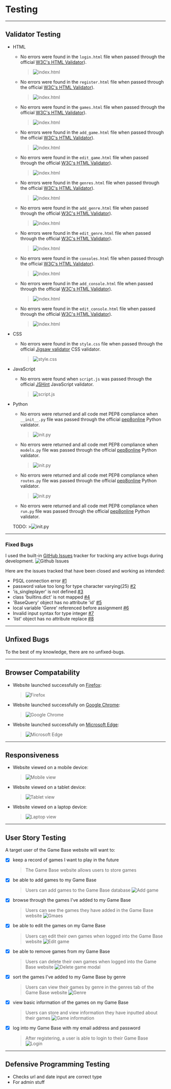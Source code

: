 # Testing 

***

## Validator Testing 

- HTML
  - No errors were found in the `login.html` file when passed through the official [W3C's HTML Validator](https://validator.w3.org/#validate_by_input)).

    >![index.html](documentation/testing/html-validation-login.png)

  - No errors were found in the `register.html` file when passed through the official [W3C's HTML Validator](https://validator.w3.org/#validate_by_input)).

    >![index.html](documentation/testing/html-validation-register.png)

  - No errors were found in the `games.html` file when passed through the official [W3C's HTML Validator](https://validator.w3.org/#validate_by_input)).

    >![index.html](documentation/testing/html-validation-games.png)

  - No errors were found in the `add_game.html` file when passed through the official [W3C's HTML Validator](https://validator.w3.org/#validate_by_input)).

    >![index.html](documentation/testing/html-validation-add-game.png)

  - No errors were found in the `edit_game.html` file when passed through the official [W3C's HTML Validator](https://validator.w3.org/#validate_by_input)).

    >![index.html](documentation/testing/html-validation-edit-game.png)

  - No errors were found in the `genres.html` file when passed through the official [W3C's HTML Validator](https://validator.w3.org/#validate_by_input)).

    >![index.html](documentation/testing/html-validation-genres.png)

  - No errors were found in the `add_genre.html` file when passed through the official [W3C's HTML Validator](https://validator.w3.org/#validate_by_input)).

    >![index.html](documentation/testing/html-validation-add-genre.png)

  - No errors were found in the `edit_genre.html` file when passed through the official [W3C's HTML Validator](https://validator.w3.org/#validate_by_input)).

    >![index.html](documentation/testing/html-validation-edit-genre.png)

  - No errors were found in the `consoles.html` file when passed through the official [W3C's HTML Validator](https://validator.w3.org/#validate_by_input)).

    >![index.html](documentation/testing/html-validation-consoles.png)

  - No errors were found in the `add_console.html` file when passed through the official [W3C's HTML Validator](https://validator.w3.org/#validate_by_input)).

    >![index.html](documentation/testing/html-validation-add-console.png)

  - No errors were found in the `edit_console.html` file when passed through the official [W3C's HTML Validator](https://validator.w3.org/#validate_by_input)).

    >![index.html](documentation/testing/html-validation-edit-console.png)


- CSS
  - No errors were found in the `style.css` file when passed through the official [Jigsaw validator](https://jigsaw.w3.org/css-validator/#validate_by_input) CSS validator.
  
    >![style.css](documentation/testing/jigsaw-css-validator-screenshot.png)


- JavaScript
  - No errors were found when `script.js` was passed through the official [JSHint](https://jshint.com/) JavaScript validator.

    >![script.js](documentation/testing/jshint-js-validator-screenshot.png)


- Python
  - No errors were returned and all code met PEP8 compliance when `__init__.py` file was passed through the official [pep8online](http://pep8online.com/) Python validator.

    >![__init__.py](documentation/testing/pep8online-py-__init__.py-validator-screenshot.png)


  - No errors were returned and all code met PEP8 compliance when `models.py` file was passed through the official [pep8online](http://pep8online.com/) Python validator.

    >![__init__.py](documentation/testing/pep8online-py-models.py-validator-screenshot.png)


  - No errors were returned and all code met PEP8 compliance when `routes.py` file was passed through the official [pep8online](http://pep8online.com/) Python validator.

    >![__init__.py](documentation/testing/pep8online-py-routes.py-validator-screenshot.png)

  - No errors were returned and all code met PEP8 compliance when `run.py` file was passed through the official [pep8online](http://pep8online.com/) Python validator.

  TODO: >![__init__.py](documentation/testing/pep8online-py-run.py-validator-screenshot.png)

***

### Fixed Bugs

I used the built-in [GitHub Issues](https://github.com/antonia-white/game-base/issues) tracker for tracking any active bugs during development. 
![Github Issues](documentation/testing/github-issues-screenshot.png)

Here are the issues tracked that have been closed and working as intended:

- PSQL connection error [#1](https://github.com/antonia-white/game-base/issues/1)
- password value too long for type character varying(25) [#2](https://github.com/antonia-white/game-base/issues/2)
- 'is_singleplayer' is not defined [#3](https://github.com/antonia-white/game-base/issues/3)
- class 'builtins.dict' is not mapped [#4](https://github.com/antonia-white/game-base/issues/4)
- 'BaseQuery' object has no attribute 'id' [#5](https://github.com/antonia-white/game-base/issues/5)
- local variable 'Genre' referenced before assignment [#6](https://github.com/antonia-white/game-base/issues/6)
- Invalid input syntax for type integer [#7](https://github.com/antonia-white/game-base/issues/7)
- 'list' object has no attribute replace [#8](https://github.com/antonia-white/game-base/issues/8)

***

## Unfixed Bugs 

To the best of my knowledge, there are no unfixed-bugs.

***

## Browser Compatability

- Website launched successfully on [Firefox](https://www.mozilla.org/en-GB/firefox/new/):

  >![Firefox](documentation/testing/firefox-screenshot.png)

- Website launched successfully on [Google Chrome](https://www.google.com/intl/en_uk/chrome/):

  >![Google Chrome](documentation/testing/chrome-screenshot.png)

- Website launched successfully on [Microsoft Edge](https://www.microsoft.com/en-us/edge):

  >![Microsoft Edge](documentation/testing/edge-screenshot.png)

***

## Responsiveness

- Website viewed on a mobile device:

  >![Mobile view](documentation/testing/mobile-deployment-screenshot.png)

- Website viewed on a tablet device:

  >![Tablet view](documentation/testing/tablet-deployment-screenshot.png)

- Website viewed on a laptop device:

  >![Laptop view](documentation/testing/laptop-deployment-screenshot.png)


***

## User Story Testing

A target user of the Game Base website will want to:
- [x] keep a record of games I want to play in the future
   >The Game Base website allows users to store games
- [x] be able to add games to my Game Base
   >Users can add games to the Game Base database
   >![Add game](documentation/testing/add-game.png)
- [x] browse through the games I've added to my Game Base
   >Users can see the games they have added in the Game Base website
   >![Gmaes](documentation/testing/games.png)
- [x] be able to edit the games on my Game Base
   >Users can edit their own games when logged into the Game Base website
   >![Edit game](documentation/testing/edit-game.png)
- [x] be able to remove games from my Game Base
   >Users can delete their own games when logged into the Game Base website
   >![Delete game modal](documentation/testing/delete-game-modal.png)
- [x] sort the games I've added to my Game Base by genre
   >Users can view their games by genre in the genres tab of the Game Base website
   >![Genre](documentation/testing/genres.png)
- [x] view basic information of the games on my Game Base 
   >Users can store and view information they have inputted about their games
   >![Game information](documentation/testing/game-information.png)
- [x] log into my Game Base with my email address and password
   >After registering, a user is able to login to their Game Base
   >![Login](documentation/testing/login.png)

***

## Defensive Programming Testing
- Checks url and date input are correct type
- For admin stuff